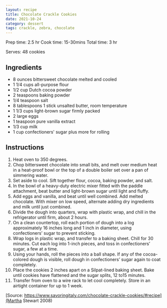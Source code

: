```yaml
---
layout: recipe
title: Chocolate Crackle Cookies
date: 2021-10-24
category: dessert
tags: crackle, zebra, chocolate
---
```


Prep time: 2.5 hr
Cook time: 15-30mins
Total time: 3 hr

Serves: 48 cookies

## Ingredients
* 8 ounces bittersweet chocolate melted and cooled
* 1 1/4 cups all-purpose flour
* 1/2 cup Dutch cocoa powder
* 2 teaspoons baking powder
* 1/4 teaspoon salt
* 8 tablespoons 1 stick unsalted butter, room temperature
* 1 1/3 cups light-brown sugar firmly packed
* 2 large eggs
* 1 teaspoon pure vanilla extract
* 1/3 cup milk
* 1 cup confectioners' sugar plus more for rolling

## Instructions
1. Heat oven to 350 degrees. 
1. Chop bittersweet chocolate into small bits, and melt over medium heat in a heat-proof bowl or the top of a double boiler set over a pan of simmering water. 
1. Set aside to cool. Sift together flour, cocoa, baking powder, and salt.
1. In the bowl of a heavy-duty electric mixer fitted with the paddle attachment, beat butter and light-brown sugar until light and fluffy. 
1. Add eggs and vanilla, and beat until well combined. Add melted chocolate. With mixer on low speed, alternate adding dry ingredients and milk until just combined. 
1. Divide the dough into quarters, wrap with plastic wrap, and chill in the refrigerator until firm, about 2 hours.
1. On a clean countertop, roll each portion of dough into a log approximately 16 inches long and 1 inch in diameter, using confectioners’ sugar to prevent sticking. 
1. Wrap logs in plastic wrap, and transfer to a baking sheet. Chill for 30 minutes. Cut each log into 1-inch pieces, and toss in confectioners’ sugar, a few at a time.
1. Using your hands, roll the pieces into a ball shape. If any of the cocoa-colored dough is visible, roll dough in confectioners’ sugar again to coat completely. 
1. Place the cookies 2 inches apart on a Silpat-lined baking sheet. Bake until cookies have flattened and the sugar splits, 12 to15 minutes.
1. Transfer from oven to a wire rack to let cool completely. Store in an airtight container for up to 1 week.

[Source: https://www.savoringitaly.com/chocolate-crackle-cookies/#recipe](Martha Stewart 2008)
